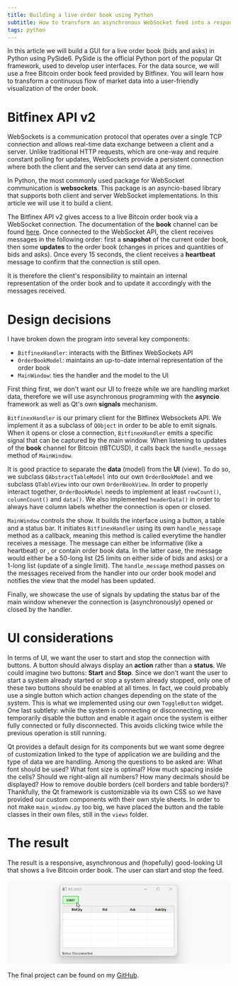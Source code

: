 ```yaml
---
title: Building a live order book using Python
subtitle: How to transform an asynchronous WebSocket feed into a responsive UI
tags: python
---
```


In this article we will build a GUI for a live order book (bids and asks) in Python using PySide6. PySide is the official Python port of the popular Qt framework, used to develop user interfaces. For the data source, we will use a free Bitcoin order book feed  provided by Bitfinex. You will learn how to transform a continuous flow of market data into a user-friendly visualization of the order book.

# Bitfinex API v2

WebSockets is a communication protocol that operates over a single TCP connection and allows real-time data exchange between a client and a server. Unlike traditional HTTP requests, which are one-way and require constant polling for updates, WebSockets provide a persistent connection where both the client and the server can send data at any time.

In Python, the most commonly used package for WebSocket communication is **websockets**. This package is an asyncio-based library that supports both client and server WebSocket implementations. In this article we will use it to build a client.

The Bitfinex API v2 gives access to a live Bitcoin order book via a WebSocket connection. The documentation of the **book** channel can be found [here](https://docs.bitfinex.com/reference/ws-public-books). Once connected to the WebSocket API, the client receives messages in the following order: first a **snapshot** of the current order book, then some **updates** to the order book (changes in prices and quantities of bids and asks). Once every 15 seconds, the client receives a **heartbeat** message to confirm that the connection is still open.

It is therefore the client's responsibility to maintain an internal representation of the order book and to update it accordingly with the messages received.

# Design decisions

I have broken down the program into several key components:
* `BitfinexHandler`: interacts with the Bitfinex WebSockets API
* `OrderBookModel`: maintains an up-to-date internal representation of the order book 
* `MainWindow`: ties the handler and the model to the UI

First thing first, we don't want our UI to freeze while we are handling market data, therefore we will use asynchronous programming with the **asyncio** framework as well as Qt's own **signals** mechanism.

`BitfinexHandler` is our primary client for the Bitfinex Websockets API. We implement it as a subclass of `QObject` in order to be able to emit signals. When it opens or close a connection, `BitfinexHandler` emits a specific signal that can be captured by the main window. When listening to updates of the **book** channel for Bitcoin (tBTCUSD), it calls back the `handle_message` method of `MainWindow`.

It is good practice to separate the **data** (model) from the **UI** (view). To do so, we subclass `QAbstractTableModel` into our own  `OrderBookModel` and we subclass `QTableView` into our own `OrderBookView`. In order to properly interact together, `OrderBookModel` needs to implement at least `rowCount()`, `columnCount()` and `data()`. We also implemented `headerData()` in order to always have column labels whether the connection is open or closed.

`MainWindow` controls the show. It builds the interface using a button, a table and a status bar. It initiates `BitfinexHandler` using its own `handle_message` method as a callback, meaning this method is called everytime the handler receives a message. The message can either be informative (like a heartbeat) or , or contain order book data. In the latter case, the message would either be a 50-long list (25 limits on either side of bids and asks) or a 1-long list (update of a single limit). The `handle_message` method passes on the messages received from the handler into our order book model and notifies the view that the model has been updated.

Finally, we showcase the use of signals by updating the status bar of the main window whenever the connection is (asynchronously) opened or closed by the handler.

# UI considerations

In terms of UI, we want the user to start and stop the connection with buttons. A button should always display an **action** rather than a **status**. We could imagine two buttons: **Start** and **Stop**. Since we don't want the user to start a system already started or stop a system already stopped, only one of these two buttons should be enabled at all times. In fact, we could probably use a single button which action changes depending on the state of the system. This is what we implemented using our own `ToggleButton` widget. One last subtlety: while the system is connecting or disconnecting, we temporarily disable the button and enable it again once the system is either fully connected or fully disconnected. This avoids clicking twice while the previous operation is still running.

Qt provides a default design for its components but we want some degree of customization linked to the type of application we are building and the type of data we are handling. Among the questions to be asked are: What font should be used? What font size is optimal? How much spacing inside the cells? Should we right-align all numbers? How many decimals should be displayed? How to remove double borders (cell borders and table borders)? Thankfully, the Qt framework is customizable via its own CSS so we have provided our custom components with their own style sheets. In order to not make `main_window.py` too big, we have placed the button and the table classes in their own files, still in the `views` folder.

# The result

The result is a responsive, asynchronous and (hopefully) good-looking UI that shows a live Bitcoin order book. The user can start and stop the feed.

![Live order book using Python](/assets/images/tlouarn-building-a-live-order-book-using-python.gif)

The final project can be found on my [GitHub](https://github.com/tlouarn/order-book/).




